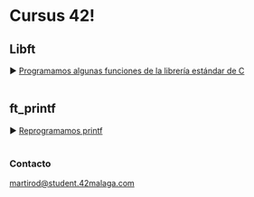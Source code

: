 <h1>Cursus 42!</h1>

## Libft
► [Programamos algunas funciones de la librería estándar de C](https://github.com/ME0094/Cursus42/tree/master/Libft)
<br>
<br>
## ft_printf
► [Reprogramamos printf](https://github.com/ME0094/Cursus42/tree/master/ft_printf)
<br>
<br>

### Contacto 

martirod@student.42malaga.com
